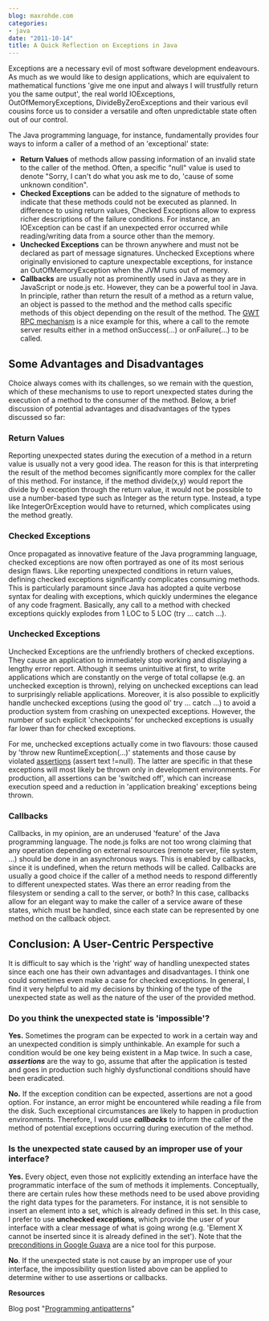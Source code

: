 ```yaml
---
blog: maxrohde.com
categories:
- java
date: "2011-10-14"
title: A Quick Reflection on Exceptions in Java
---
```


Exceptions are a necessary evil of most software development endeavours. As much as we would like to design applications, which are equivalent to mathematical functions 'give me one input and always I will trustfully return you the same output', the real world IOExceptions, OutOfMemoryExceptions, DivideByZeroExceptions and their various evil cousins force us to consider a versatile and often unpredictable state often out of our control.

The Java programming language, for instance, fundamentally provides four ways to inform a caller of a method of an 'exceptional' state:

- **Return Values** of methods allow passing information of an invalid state to the caller of the method. Often, a specific "null" value is used to denote "Sorry, I can't do what you ask me to do, 'cause of some unknown condition".
- **Checked Exceptions** can be added to the signature of methods to indicate that these methods could not be executed as planned. In difference to using return values, Checked Exceptions allow to express richer descriptions of the failure conditions. For instance, an IOException can be cast if an unexpected error occurred while reading/writing data from a source other than the memory.
- **Unchecked Exceptions** can be thrown anywhere and must not be declared as part of message signatures. Unchecked Exceptions where originally envisioned to capture unexpectable exceptions, for instance an OutOfMemoryException when the JVM runs out of memory.
- **Callbacks** are usually not as prominently used in Java as they are in JavaScript or node.js etc. However, they can be a powerful tool in Java. In principle, rather than return the result of a method as a return value, an object is passed to the method and the method calls specific methods of this object depending on the result of the method. The [GWT RPC mechanism](http://code.google.com/webtoolkit/doc/latest/tutorial/RPC.html) is a nice example for this, where a call to the remote server results either in a method onSuccess(…) or onFailure(…) to be called.

## Some Advantages and Disadvantages

Choice always comes with its challenges, so we remain with the question, which of these mechanisms to use to report unexpected states during the execution of a method to the consumer of the method. Below, a brief discussion of potential advantages and disadvantages of the types discussed so far:

### Return Values

Reporting unexpected states during the execution of a method in a return value is usually not a very good idea. The reason for this is that interpreting the result of the method becomes significantly more complex for the caller of this method. For instance, if the method divide(x,y) would report the divide by 0 exception through the return value, it would not be possible to use a number-based type such as Integer as the return type. Instead, a type like IntegerOrException would have to returned, which complicates using the method greatly.

### Checked Exceptions

Once propagated as innovative feature of the Java programming language, checked exceptions are now often portrayed as one of its most serious design flaws. Like reporting unexpected conditions in return values, defining checked exceptions significantly complicates consuming methods. This is particularly paramount since Java has adopted a quite verbose syntax for dealing with exceptions, which quickly undermines the elegance of any code fragment. Basically, any call to a method with checked exceptions quickly explodes from 1 LOC to 5 LOC (try … catch …).

### Unchecked Exceptions

Unchecked Exceptions are the unfriendly brothers of checked exceptions. They cause an application to immediately stop working and displaying a lengthy error report. Although it seems unintuitive at first, to write applications which are constantly on the verge of total collapse (e.g. an unchecked exception is thrown), relying on unchecked exceptions can lead to surprisingly reliable applications. Moreover, it is also possible to explicitly handle unchecked exceptions (using the good ol' try … catch …) to avoid a production system from crashing on unexpected exceptions. However, the number of such explicit 'checkpoints' for unchecked exceptions is usually far lower than for checked exceptions.

For me, unchecked exceptions actually come in two flavours: those caused by 'throw new RuntimeException(…)' statements and those cause by violated [assertions](http://download.oracle.com/javase/1.4.2/docs/guide/lang/assert.html) (assert text !=null). The latter are specific in that these exceptions will most likely be thrown only in development environments. For production, all assertions can be 'switched off', which can increase execution speed and a reduction in 'application breaking' exceptions being thrown.

### Callbacks

Callbacks, in my opinion, are an underused 'feature' of the Java programming language. The node.js folks are not too wrong claiming that any operation depending on external resources (remote server, file system, …) should be done in an asynchronous ways. This is enabled by callbacks, since it is undefined, when the return methods will be called. Callbacks are usually a good choice if the caller of a method needs to respond differently to different unexpected states. Was there an error reading from the filesystem or sending a call to the server, or both? In this case, callbacks allow for an elegant way to make the caller of a service aware of these states, which must be handled, since each state can be represented by one method on the callback object.

## Conclusion: A User-Centric Perspective

It is difficult to say which is the 'right' way of handling unexpected states since each one has their own advantages and disadvantages. I think one could sometimes even make a case for checked exceptions. In general, I find it very helpful to aid my decisions by thinking of the type of the unexpected state as well as the nature of the user of the provided method.

### Do you think the unexpected state is 'impossible'?

**Yes.** Sometimes the program can be expected to work in a certain way and an unexpected condition is simply unthinkable. An example for such a condition would be one key being existent in a Map twice. In such a case, **_assertions_** are the way to go, assume that after the application is tested and goes in production such highly dysfunctional conditions should have been eradicated.

**No.** If the exception condition can be expected, assertions are not a good option. For instance, an error might be encountered while reading a file from the disk. Such exceptional circumstances are likely to happen in production environments. Therefore, I would use **_callbacks_** to inform the caller of the method of potential exceptions occurring during execution of the method.

### Is the unexpected state caused by an improper use of your interface?

**Yes.** Every object, even those not explicitly extending an interface have the programmatic interface of the sum of methods it implements. Conceptually, there are certain rules how these methods need to be used above providing the right data types for the parameters. For instance, it is not sensible to insert an element into a set, which is already defined in this set. In this case, I prefer to use **unchecked exceptions**, which provide the user of your interface with a clear message of what is going wrong (e.g. 'Element X cannot be inserted since it is already defined in the set'). Note that the [preconditions in Google Guava](http://www.shirmanov.com/2010/06/using-preconditions-from-google-guava.html) are a nice tool for this purpose.

**No**. If the unexpected state is not cause by an improper use of your interface, the impossibility question listed above can be applied to determine wither to use assertions or callbacks.

**Resources**

Blog post "[Programming antipatterns](http://glenndejaeger.wordpress.com/2010/04/05/programming-antipatterns/ 'Programming Antipattern')"
